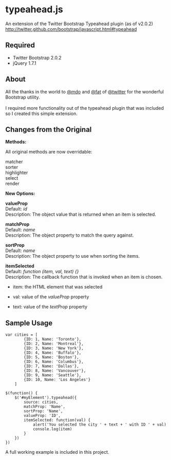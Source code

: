 typeahead.js
============

An extension of the Twitter Bootstrap Typeahead plugin (as of v2.0.2)<br />
<http://twitter.github.com/bootstrap/javascript.html#typeahead>

Required
-----------------
* Twitter Bootstrap 2.0.2
* jQuery 1.7.1

About
-----
All the thanks in the world to [@mdo](https://twitter.com/#!/mdo) and [@fat](https://twitter.com/#!/fat) of [@twitter](https://twitter.com/) for the wonderful Bootstrap utility.<br /><br />
I required more functionality out of the typeahead plugin that was included so I created this simple extension.

Changes from the Original
-------

**Methods:**

All original methods are now overridable:

matcher<br />
sorter<br />
highlighter<br />
select<br />
render<br />

**New Options:**

**valueProp**<br />
Default: *id*<br />
Description: The object value that is returned when an item is selected.

**matchProp**<br />
Default: *name*<br />
Description: The object property to match the query against.

**sortProp**<br />
Default: *name*<br />
Description: The object property to use when sorting the items.

**itemSelected**<br />
Default: *function (item, val, text) {}*<br />
Description: The callback function that is invoked when an item is chosen.<br />

+ item: the HTML element that was selected

+ val: value of the *valueProp* property

+ text: value of the *textProp* property

Sample Usage
------------
    var cities = [
			{ID: 1, Name: 'Toronto'},
			{ID: 2, Name: 'Montreal'},
			{ID: 3, Name: 'New York'},
			{ID: 4, Name: 'Buffalo'},
			{ID: 5, Name: 'Boston'},
			{ID: 6, Name: 'Columbus'},
			{ID: 7, Name: 'Dallas'},
			{ID: 8, Name: 'Vancouver'},
			{ID: 9, Name: 'Seattle'},
			{ID: 10, Name: 'Los Angeles'}
	    ]

	$(function() {
		$('#myElement').typeahead({
			source: cities,
			matchProp: 'Name',
			sortProp: 'Name',
			valueProp: 'ID',
			itemSelected: function(val) {
				alert('You selected the city ' + text + ' with ID ' + val)
				console.log(item)
			}
		})
	})

A full working example is included in this project.